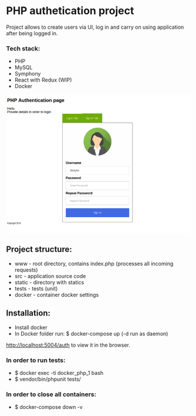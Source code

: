 
# PHP authetication project
Project allows to create users via UI, log in and carry on using application after being logged in.

### Tech stack:
* PHP
* MySQL
* Symphony
* React with Redux (WIP)
* Docker

![PHP Authentification](https://github.com/dbstylesnet/auth-php-react/blob/master/screenshot.png)

## Project structure:
* www - root directory, contains index.php (processes all incoming requests)
* src - application source code
* static - directory with statics
* tests - tests (unit)
* docker - container docker settings

##  Installation:
* Install docker
* In Docker folder run: $ docker-compose up (-d run as daemon)

[http://localhost:5004/auth](http://localhost:5004/auth) to view it in the browser.

### In order to run tests:
* $ docker exec -ti docker_php_1 bash
* $ vendor/bin/phpunit tests/

### In order to close all containers:
* $ docker-compose down -v
